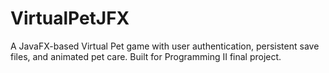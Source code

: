 # VirtualPetJFX
A JavaFX-based Virtual Pet game with user authentication, persistent save files, and animated pet care. Built for Programming II final project.
